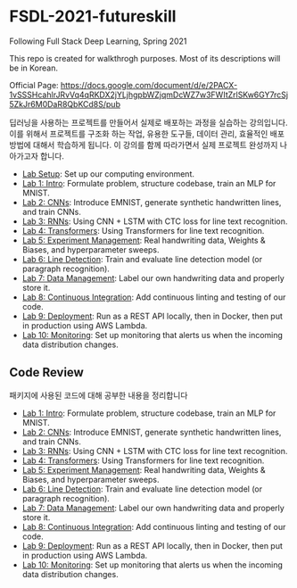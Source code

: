# FSDL-2021-futureskill
Following Full Stack Deep Learning, Spring 2021

This repo is created for walkthrogh purposes.
Most of its descriptions will be in Korean. 

Official Page: https://docs.google.com/document/d/e/2PACX-1vSSSHcahlrJRvVq4qRKDX2jYLjhgpbWZjqmDcWZ7w3FWItZrlSKw6GY7rcSj5ZkJr6M0DaR8QbKCd8S/pub

딥러닝을 사용하는 프로젝트를 만들어서 실제로 배포하는 과정을 실습하는 강의입니다. 이를 위해서 프로젝트를 구조화 하는 작업, 유용한 도구들, 데이터 관리, 효율적인 배포 방법에 대해서 학습하게 됩니다. 이 강의를 함께 따라가면서 실제 프로젝트 완성까지 나아가고자 합니다. 


- [Lab Setup](setup/readme.md): Set up our computing environment.
- [Lab 1: Intro](lab1/readme.md): Formulate problem, structure codebase, train an MLP for MNIST.
- [Lab 2: CNNs](lab2/readme.md): Introduce EMNIST, generate synthetic handwritten lines, and train CNNs.
- [Lab 3: RNNs](lab3/readme.md): Using CNN + LSTM with CTC loss for line text recognition.
- [Lab 4: Transformers](lab4/readme.md): Using Transformers for line text recognition.
- [Lab 5: Experiment Management](lab5/readme.md): Real handwriting data, Weights & Biases, and hyperparameter sweeps.
- [Lab 6: Line Detection](lab6/readme.md): Train and evaluate line detection model (or paragraph recognition).
- [Lab 7: Data Management](lab7/readme.md): Label our own handwriting data and properly store it.
- [Lab 8: Continuous Integration](lab8/readme.md): Add continuous linting and testing of our code.
- [Lab 9: Deployment](lab9/readme.md): Run as a REST API locally, then in Docker, then put in production using AWS Lambda.
- [Lab 10: Monitoring](lab10/readme.md): Set up monitoring that alerts us when the incoming data distribution changes.

## Code Review
패키지에 사용된 코드에 대해 공부한 내용을 정리합니다
- [Lab 1: Intro](lab1/codereview.md): Formulate problem, structure codebase, train an MLP for MNIST.
- [Lab 2: CNNs](lab2/codereview.md): Introduce EMNIST, generate synthetic handwritten lines, and train CNNs.
- [Lab 3: RNNs](lab3/codereview.md): Using CNN + LSTM with CTC loss for line text recognition.
- [Lab 4: Transformers](lab4/codereview.md): Using Transformers for line text recognition.
- [Lab 5: Experiment Management](lab5/codereview.md): Real handwriting data, Weights & Biases, and hyperparameter sweeps.
- [Lab 6: Line Detection](lab6/codereview.md): Train and evaluate line detection model (or paragraph recognition).
- [Lab 7: Data Management](lab7/codereview.md): Label our own handwriting data and properly store it.
- [Lab 8: Continuous Integration](lab8/codereview.md): Add continuous linting and testing of our code.
- [Lab 9: Deployment](lab9/codereview.md): Run as a REST API locally, then in Docker, then put in production using AWS Lambda.
- [Lab 10: Monitoring](lab10/codereview.md): Set up monitoring that alerts us when the incoming data distribution changes.


